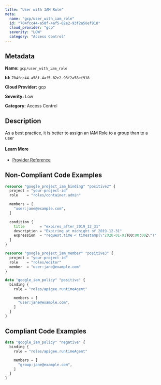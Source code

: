 ```yaml
---
title: "User with IAM Role"
meta:
  name: "gcp/user_with_iam_role"
  id: "704fcc44-a58f-4af5-82e2-93f2a58ef918"
  cloud_provider: "gcp"
  severity: "LOW"
  category: "Access Control"
---
```


## Metadata
**Name:** `gcp/user_with_iam_role`

**Id:** `704fcc44-a58f-4af5-82e2-93f2a58ef918`

**Cloud Provider:** gcp

**Severity:** Low

**Category:** Access Control

## Description
As a best practice, it is better to assign an IAM Role to a group than to a user

#### Learn More

 - [Provider Reference](https://registry.terraform.io/providers/hashicorp/google/latest/docs/data-sources/iam_policy#role)

## Non-Compliant Code Examples
```terraform
resource "google_project_iam_binding" "positive2" {
  project = "your-project-id"
  role    = "roles/container.admin"

  members = [
    "user:jane@example.com",
  ]

  condition {
    title       = "expires_after_2019_12_31"
    description = "Expiring at midnight of 2019-12-31"
    expression  = "request.time < timestamp(\"2020-01-01T00:00:00Z\")"
  }
}

resource "google_project_iam_member" "positive3" {
  project = "your-project-id"
  role    = "roles/editor"
  member  = "user:jane@example.com"
}

```

```terraform
data "google_iam_policy" "positive" {
  binding {
    role = "roles/apigee.runtimeAgent"

    members = [
      "user:jane@example.com",
    ]
  }
}

```

## Compliant Code Examples
```terraform
data "google_iam_policy" "negative" {
  binding {
    role = "roles/apigee.runtimeAgent"

    members = [
      "group:jane@example.com",
    ]
  }
}

```